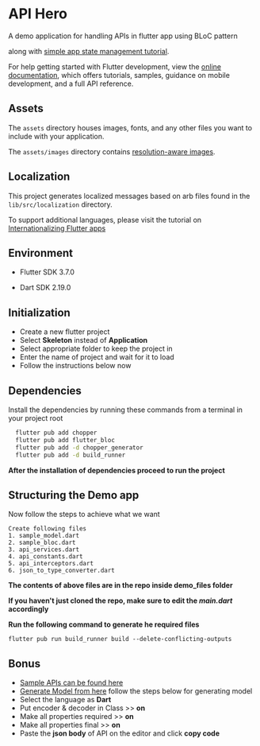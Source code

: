 
# API Hero

A demo application for handling APIs in flutter app using BLoC pattern

along with
[simple app state management
tutorial](https://flutter.dev/docs/development/data-and-backend/state-mgmt/simple).

For help getting started with Flutter development, view the
[online documentation](https://flutter.dev/docs), which offers tutorials,
samples, guidance on mobile development, and a full API reference.

## Assets

The `assets` directory houses images, fonts, and any other files you want to
include with your application.

The `assets/images` directory contains [resolution-aware
images](https://flutter.dev/docs/development/ui/assets-and-images#resolution-aware).

## Localization

This project generates localized messages based on arb files found in
the `lib/src/localization` directory.

To support additional languages, please visit the tutorial on
[Internationalizing Flutter
apps](https://flutter.dev/docs/development/accessibility-and-localization/internationalization)



## Environment

- Flutter SDK 3.7.0

- Dart SDK 2.19.0


## Initialization

- Create a new flutter project
- Select **Skeleton** instead of **Application**
- Select appropriate folder to keep the project in
- Enter the name of project and wait for it to load
- Follow the instructions below now
## Dependencies

Install the dependencies by running these commands from a terminal in your project root

```bash
  flutter pub add chopper
  flutter pub add flutter_bloc
  flutter pub add -d chopper_generator
  flutter pub add -d build_runner
  ```
**After the installation of dependencies proceed to run the project**
## Structuring the Demo app

Now follow the steps to achieve what we want

```
Create following files
1. sample_model.dart
2. sample_bloc.dart
3. api_services.dart
4. api_constants.dart
5. api_interceptors.dart
6. json_to_type_converter.dart
```
**The contents of above files are in the repo inside demo_files folder**

**If you haven't just cloned the repo, make sure to edit the *main.dart* accordingly**

**Run the following command to generate he required files**
```
flutter pub run build_runner build --delete-conflicting-outputs
```



## Bonus

 - [Sample APIs can be found here](https://reqres.in/)
 - [Generate Model from here](https://app.quicktype.io/) follow the steps below for generating model
 - Select the language as **Dart** 
 - Put encoder & decoder in Class >> **on**
 - Make all properties required >> **on**
 - Make all properties final >> **on**
 - Paste the **json body** of API on the editor and click **copy code**

